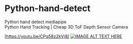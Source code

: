 # Python-hand-detect
Python hand detect mediapipe<br>
Python Hand Tracking | Cheap 3D ToF Depth Sensor Camera<br>

[https://youtu.be/CPq58z2kVi8]
[![IMAGE ALT TEXT HERE](https://img.youtube.com/vi/CPq58z2kVi8/0.jpg)](https://www.youtube.com/watch?v=YOUTUBE_VIDEO_ID_HERE)
